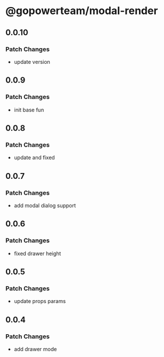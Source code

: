 # @gopowerteam/modal-render

## 0.0.10

### Patch Changes

- update version

## 0.0.9

### Patch Changes

- init base fun

## 0.0.8

### Patch Changes

- update and fixed

## 0.0.7

### Patch Changes

- add modal dialog support

## 0.0.6

### Patch Changes

- fixed drawer height

## 0.0.5

### Patch Changes

- update props params

## 0.0.4

### Patch Changes

- add drawer mode
